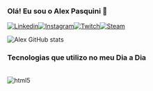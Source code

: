 
### Olá! Eu sou o Alex Pasquini 🤙


[![Linkedin](https://img.shields.io/badge/LinkedIn-0077B5?style=for-the-badge&logo=linkedin&logoColor=white)](https://www.linkedin.com/in/alex-henrique-906703266/)[![Instagram](https://img.shields.io/badge/Instagram-E4405F?style=for-the-badge&logo=instagram&logoColor=white)](https://www.instagram.com/_pasquinii/?next=%2F)[![Twitch](https://img.shields.io/badge/Twitch-9146FF?style=for-the-badge&logo=twitch&logoColor=white)](https://www.twitch.tv/alex_hpasquini)[![Steam](https://img.shields.io/badge/Steam-000000?style=for-the-badge&logo=steam&logoColor=white)](https://steamcommunity.com/profiles/76561198141191519/)


![Alex GitHub stats](https://github-readme-stats.vercel.app/api?username=AlexHPasquini&show_icons=true&theme=radical)

### Tecnologias que utilizo no meu Dia a Dia

<div style="diplayÇ inline_block"><br/>
    <img align="center" alt="html5" src="https://img.shields.io/badge/Python-3776AB?style=for-the-badge&logo=python&logoColor=white"
</div>
